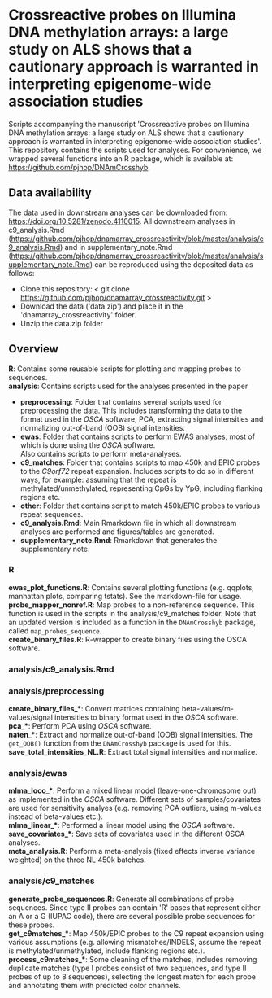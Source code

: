 # Crossreactive probes on Illumina DNA methylation arrays: a large study on ALS shows that a cautionary approach is warranted in interpreting epigenome-wide association studies

Scripts accompanying the manuscript 'Crossreactive probes on Illumina DNA methylation arrays: a large study on ALS shows that a cautionary approach is warranted in interpreting epigenome-wide association studies'. This repository contains the scripts used for analyses. For convenience, we wrapped
several functions into an R package, which is available at: https://github.com/pjhop/DNAmCrosshyb.

## Data availability
The data used in downstream analyses can be downloaded from: https://doi.org/10.5281/zenodo.4110015. 
All downstream analyses in c9_analysis.Rmd (https://github.com/pjhop/dnamarray_crossreactivity/blob/master/analysis/c9_analysis.Rmd) and in supplementary_note.Rmd (https://github.com/pjhop/dnamarray_crossreactivity/blob/master/analysis/supplementary_note.Rmd) can be reproduced using the deposited data as follows:
- Clone this repository: < git clone  https://github.com/pjhop/dnamarray_crossreactivity.git >
- Download the data ('data.zip') and place it in the 'dnamarray_crossreactivity' folder.  
- Unzip the data.zip folder

## Overview
**R**: Contains some reusable scripts for plotting and mapping probes to sequences.  
**analysis**: Contains scripts used for the analyses presented in the paper  
* **preprocessing**: Folder that contains several scripts used for preprocessing the data. This includes
transforming the data to the format used in the *OSCA* software, PCA, extracting signal intensities
and normalizing out-of-band (OOB) signal intensities.  
* **ewas**: Folder that contains scripts to perform EWAS analyses, most of which is done using the *OSCA* software.  
Also contains scripts to perform meta-analyses.
* **c9_matches**: Folder that contains scripts to map 450k and EPIC probes to the *C9orf72* repeat expansion.
Includes scripts to do so in different ways, for example: assuming that the repeat is
methylated/unmethylated, representing CpGs by YpG, including flanking regions etc.
* **other**: Folder that contains script to match 450k/EPIC probes to various repeat sequences.  
* **c9_analysis.Rmd**: Main Rmarkdown file in which all downstream analyses are performed and figures/tables are generated.
* **supplementary_note.Rmd**: Rmarkdown that generates the supplementary note.

### R
**ewas_plot_functions.R**: Contains several plotting functions (e.g. qqplots, manhattan plots,
  comparing tstats). See the markdown-file for usage.  
**probe_mapper_nonref.R**: Map probes to a non-reference sequence.
This function is used in the scripts in the analysis/c9_matches folder.
Note that an updated version is included as a function in the `DNAmCrosshyb` package,
called `map_probes_sequence`.  
**create_binary_files.R**: R-wrapper to create binary files using the OSCA software.  

### analysis/c9_analysis.Rmd

### analysis/preprocessing

**create_binary_files_\***: Convert matrices containing beta-values/m-values/signal intensities
to binary format used in the *OSCA* software.  
**pca_\***: Perform PCA using *OSCA* software.  
**naten_\***: Extract and normalize out-of-band (OOB) signal intensities. The `get_OOB()` function from the `DNAmCrosshyb` package is used for this.  
**save_total_intensities_NL.R**: Extract total signal intensities and normalize.

### analysis/ewas

**mlma_loco_\***: Perform a mixed linear model (leave-one-chromosome out) as implemented in the *OSCA* software. Different sets of samples/covariates are used for sensitivity analyes (e.g. removing PCA outliers, using m-values instead of beta-values etc.).  
**mlma_linear_\***: Performed a linear model using the *OSCA* software.  
**save_covariates_\***: Save sets of covariates used in the different OSCA analyses.  
**meta_analysis.R**: Perform a meta-analysis (fixed effects inverse variance weighted) on
the three NL 450k batches.  

### analysis/c9_matches

**generate_probe_sequences.R**: Generate all combinations of probe sequences.
Since type II probes can contain 'R' bases that represent either an A or a G (IUPAC code),
there are several possible probe sequences for these probes.  
**get_c9matches_\***: Map 450k/EPIC probes to the C9 repeat expansion using various assumptions (e.g. allowing mismatches/INDELS, assume the repeat is methylated/unmethylated, include
  flanking regions etc.).  
**process_c9matches_\***: Some cleaning of the matches, includes removing duplicate matches (type I probes consist of two sequences, and type II probes of up to 8 sequences), selecting the longest match for each probe and annotating them with predicted color channels.  
